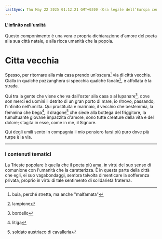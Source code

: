 ```yaml
---
lastSync: Thu May 22 2025 01:12:21 GMT+0200 (Ora legale dell’Europa centrale)
---
```

#### L'infinito nell'umiltà
Questo componimento è una vera e propria dichiarazione d'amore del poeta alla sua città natale, [](Trieste|#Trieste) e alla ricca umanità che la popola.

# Citta vecchia
Spesso, per ritornare alla mia casa
prendo un'oscura[^1] via di città vecchia.
Giallo in qualche pozzanghera si specchia
qualche fanale[^2], e affollata è la strada.

Qui tra la gente che viene che va
dall'oster alla casa o al lupanare[^3],
dove son merci ed uomini il detrito
di un gran porto di mare,
io ritrovo, passando, l'infinito
nell'umilta.
Qui prostituita e marinaio, il vecchio
che bestemmia, la femmina che bega[^4],
il dragone[^5] che siede alla bottega
del friggitore,
la tumultuante giovane impazzita
d'amore,
sono tutte creature della vita
e del dolore;
s'agita in esse, come in me, il Signore.

Qui degli umili sento in compagnia
il mio pensiero farsi
più puro dove più turpe è la via.

[^1]: buia, perché stretta, ma anche "malfamata"

[^2]: lampione

[^3]: bordello

[^4]: litiga

[^5]: soldato austriaco di cavalleria

---
### I contenuti tematici
La Trieste popolare è quella che il poeta più ama, in virtù del suo senso di comunione con l'umanità che la caratterizza. È in questa parte della città che egli, ei suo vagabondaggi, sembra talvolta dimenticare la sofferenza privata, proprio in virtù di tale sentimento di solidarietà fraterna.